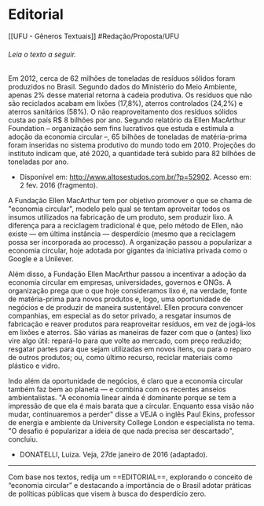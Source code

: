 # Editorial
[[UFU - Gêneros Textuais]]
#Redação/Proposta/UFU

###### Leia o texto a seguir.

Em 2012, cerca de 62 milhões de toneladas de resíduos sólidos foram produzidos no Brasil. Segundo dados do Ministério do Meio Ambiente, apenas 2% desse material retorna à cadeia produtiva. Os resíduos que não são reciclados acabam em lixões (17,8%), aterros controlados (24,2%) e aterros sanitários (58%). O não reaproveitamento dos resíduos sólidos custa ao país R$ 8 bilhões por ano. Segundo relatório da Ellen MacArthur Foundation – organização sem fins lucrativos que estuda e estimula a adoção da economia circular –, 65 bilhões de toneladas de matéria-prima foram inseridas no sistema produtivo do mundo todo em 2010. Projeções do instituto indicam que, até 2020, a quantidade terá subido para 82 bilhões de toneladas por ano.

- Disponível em: <http://www.altosestudos.com.br/?p=52902>. Acesso em: 2 fev. 2016 (fragmento).

A Fundação Ellen MacArthur tem por objetivo promover o que se chama de "economia circular", modelo pelo qual se tentam aproveitar todos os insumos utilizados na fabricação de um produto, sem produzir lixo. A diferença para a reciclagem tradicional é que, pelo método de Ellen, não existe — em última instância — desperdício (mesmo que a reciclagem possa ser incorporada ao processo). A organização passou a popularizar a economia circular, hoje adotada por gigantes da iniciativa privada como o Google e a Unilever.

Além disso, a Fundação Ellen MacArthur passou a incentivar a adoção da economia circular em empresas, universidades, governos e ONGs. A organização prega que o que hoje consideramos lixo é, na verdade, fonte de matéria-prima para novos produtos e, logo, uma oportunidade de negócios e de produzir de maneira sustentável. Ellen procura convencer companhias, em especial as do setor privado, a resgatar insumos de fabricação e reaver produtos para reaproveitar resíduos, em vez de jogá-los em lixões e aterros. São várias as maneiras de fazer com que o (antes) lixo vire algo útil: repará-lo para que volte ao mercado, com preço reduzido; resgatar partes para que sejam utilizadas em novos itens, ou para o reparo de outros produtos; ou, como último recurso, reciclar materiais como plástico e vidro.

Indo além da oportunidade de negócios, é claro que a economia circular também faz bem ao planeta — e combina com os recentes anseios ambientalistas. "A economia linear ainda é dominante porque se tem a impressão de que ela é mais barata que a circular. Enquanto essa visão não mudar, continuaremos a perder" disse a VEJA o inglês Paul Ekins, professor de energia e ambiente da University College London e especialista no tema. "O desafio é popularizar a ideia de que nada precisa ser descartado", concluiu.

- DONATELLI, Luiza. Veja, 27de janeiro de 2016 (adaptado).

---

Com base nos textos, redija um ==EDITORIAL==, explorando o conceito de “economia circular” e destacando a importância de o Brasil adotar práticas de políticas públicas que visem à busca do desperdício zero.